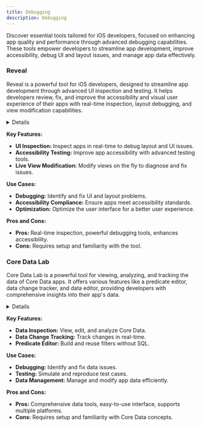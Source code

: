 ```yaml
---
title: Debugging
description: Debugging
---
```


Discover essential tools tailored for iOS developers, focused on enhancing app quality and performance through advanced debugging capabilities. These tools empower developers to streamline app development, improve accessibility, debug UI and layout issues, and manage app data effectively.

### Reveal

Reveal is a powerful tool for iOS developers, designed to streamline app development through advanced UI inspection and testing. It helps developers review, fix, and improve the accessibility and visual user experience of their apps with real-time inspection, layout debugging, and view modification capabilities.

<details>

**URL:** [Reveal](https://revealapp.com/)

**Authors:** `Itty Bitty Apps`

**Integration:**
- **Platforms Supported:** iOS
- **API Documentation:** Not specified

**Community and Support:**
- **Support Channels:** Email Support, Help Center
- **Community:** Active user community and forums

</details>

**Key Features:**
- **UI Inspection:** Inspect apps in real-time to debug layout and UI issues.
- **Accessibility Testing:** Improve app accessibility with advanced testing tools.
- **Live View Modification:** Modify views on the fly to diagnose and fix issues.

**Use Cases:**
- **Debugging:** Identify and fix UI and layout problems.
- **Accessibility Compliance:** Ensure apps meet accessibility standards.
- **Optimization:** Optimize the user interface for a better user experience.

**Pros and Cons:**
- **Pros:** Real-time inspection, powerful debugging tools, enhances accessibility.
- **Cons:** Requires setup and familiarity with the tool.

<LinkCard title="Visit Reveal" href="https://revealapp.com/" />

### Core Data Lab

Core Data Lab is a powerful tool for viewing, analyzing, and tracking the data of Core Data apps. It offers various features like a predicate editor, data change tracker, and data editor, providing developers with comprehensive insights into their app's data.

<details>

**URL:** [Core Data Lab](https://betamagic.nl/products/coredatalab.html)

**Authors:** `Betamagic Team`

**Integration:**
- **Platforms Supported:** macOS, iOS (via simulators)
- **API Documentation:** Not specified

**Community and Support:**
- **Support Channels:** Email Support, Help Center
- **Community:** Not specified

</details>

**Key Features:**
- **Data Inspection:** View, edit, and analyze Core Data.
- **Data Change Tracking:** Track changes in real-time.
- **Predicate Editor:** Build and reuse filters without SQL.

**Use Cases:**
- **Debugging:** Identify and fix data issues.
- **Testing:** Simulate and reproduce test cases.
- **Data Management:** Manage and modify app data efficiently.

**Pros and Cons:**
- **Pros:** Comprehensive data tools, easy-to-use interface, supports multiple platforms.
- **Cons:** Requires setup and familiarity with Core Data concepts.

<LinkCard title="Visit Core Data Lab" href="https://betamagic.nl/products/coredatalab.html" />